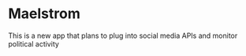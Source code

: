 # Maelstrom

This is a new app that plans to plug into social media APIs and monitor political activity
